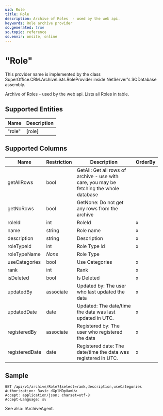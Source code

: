 ```yaml
---
uid: Role
title: Role
description: Archive of Roles  - used by the web api.
keywords: Role archive provider
so.generated: true
so.topic: reference
so.envir: onsite, online
---
```


# "Role"

This provider name is implemented by the class <see cref="T:SuperOffice.CRM.ArchiveLists.RoleProvider">SuperOffice.CRM.ArchiveLists.RoleProvider</see> inside NetServer's SODatabase assembly.

Archive of Roles  - used by the web api.
Lists all Roles in table.

## Supported Entities
| Name | Description |
| ---- | ----- |
|"role"|[role]|

## Supported Columns
| Name | Restriction | Description | OrderBy
| ---- | ----- | ------- | ------ |
|getAllRows|bool|GetAll: Get all rows of archive - use with care, you may be fetching the whole database|  |
|getNoRows|bool|GetNone: Do not get any rows from the archive|  |
|roleId|int|RoleId| x |
|name|string|Role name | x |
|description|string|Description| x |
|roleTypeId|int|Role Type Id| x |
|roleTypeName| *None* |Role Type|  |
|useCategories|bool|Use Categories| x |
|rank|int|Rank| x |
|isDeleted|bool|Is Deleted| x |
|updatedBy|associate|Updated by: The user who last updated the data| x |
|updatedDate|date|Updated: The date/time the data was last updated in UTC.| x |
|registeredBy|associate|Registered by: The user who registered the data| x |
|registeredDate|date|Registered date: The date/time the data was registered in UTC.| x |

## Sample

```http!
GET /api/v1/archive/Role?$select=rank,description,useCategories
Authorization: Basic dGplMDpUamUw
Accept: application/json; charset=utf-8
Accept-Language: sv

```



See also: <see cref="T:SuperOffice.CRM.Services.IArchiveAgent">IArchiveAgent</see>.</p>

